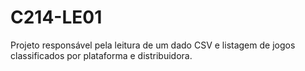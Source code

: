 # C214-LE01
Projeto responsável pela leitura de um dado CSV e listagem de jogos classificados por plataforma e distribuidora.
